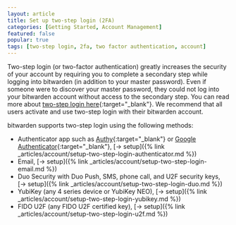 ```yaml
---
layout: article
title: Set up two-step login (2FA)
categories: [Getting Started, Account Management]
featured: false
popular: true
tags: [two-step login, 2fa, two factor authentication, account]
---
```


Two-step login (or two-factor authentication) greatly increases the security of your account by requiring you to complete a secondary step while logging into bitwarden (in addition to your master password). Even if someone were to discover your master password, they could not log into your bitwarden account without access to the secondary step. You can read more about [two-step login here](https://en.wikipedia.org/wiki/Multi-factor_authentication){:target="_blank"}. We recommend that all users activate and use two-step login with their bitwarden account.

bitwarden supports two-step login using the following methods:

- Authenticator app such as [Authy](https://authy.com/){:target="_blank"} or [Google Authenticator](https://support.google.com/accounts/answer/1066447?hl=en){:target="_blank"}, [&rarr; setup]({% link _articles/account/setup-two-step-login-authenticator.md %})
- Email, [&rarr; setup]({% link _articles/account/setup-two-step-login-email.md %})
- Duo Security with Duo Push, SMS, phone call, and U2F security keys, [&rarr; setup]({% link _articles/account/setup-two-step-login-duo.md %})
- YubiKey (any 4 series device or YubiKey NEO), [&rarr; setup]({% link _articles/account/setup-two-step-login-yubikey.md %})
- FIDO U2F (any FIDO U2F certified key), [&rarr; setup]({% link _articles/account/setup-two-step-login-u2f.md %})

